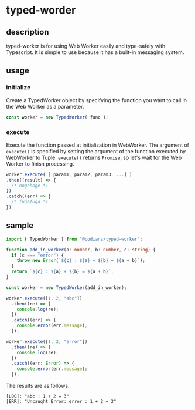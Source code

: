 # typed-worder

## description

typed-worker is for using Web Worker easily and type-safely with Typescript.
It is simple to use because it has a built-in messaging system.

## usage

### initialize

Create a TypedWorker object by specifying the function you want to call in the Web Worker as a parameter.

```ts
const worker = new TypedWorker( func );
```

### execute

Execute the function passed at initialization in WebWorker.
The argument of `execute()` is specified by setting the argument of the function executed by WebWorker to Tuple.
`execute()` returns `Promise`, so let's wait for the Web Worker to finish processing.

```ts
worker.execute( [ param1, param2, param3, ...] )
.then((result) => {
  /* hogehoge */
})
.catch((err) => {
  /* fugafuga */
})
```

## sample

```ts
import { TypedWorker } from "@codianz/typed-worker";

function add_in_worker(a: number, b: number, c: string) {
  if (c === "error") {
    throw new Error(`${c} : ${a} + ${b} = ${a + b}`);
  }
  return `${c} : ${a} + ${b} = ${a + b}`;
}

const worker = new TypedWorker(add_in_worker);

worker.execute([1, 2, "abc"])
  .then((re) => {
    console.log(re);
  })
  .catch((err) => {
    console.error(err.message);
  });

worker.execute([1, 2, "error"])
  .then((re) => {
    console.log(re);
  })
  .catch((err: Error) => {
    console.error(err.message);
  });
```


The results are as follows.


```
[LOG]: "abc : 1 + 2 = 3"
[ERR]: "Uncaught Error: error : 1 + 2 = 3" 
```